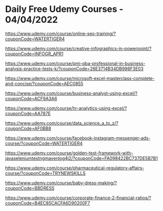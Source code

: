 # Daily Free Udemy Courses - 04/04/2022

https://www.udemy.com/course/online-seo-training/?couponCode=WATERTIGER4
https://www.udemy.com/course/creative-infographics-in-powerpoint/?couponCode=INFOGR_APR1
https://www.udemy.com/course/pmi-pba-professional-in-business-analysis-practice-tests-k/?couponCode=26E3714B34DB998F3E03
https://www.udemy.com/course/microsoft-excel-masterclass-complete-and-concise/?couponCode=AEC0855
https://www.udemy.com/course/business-analyst-using-excel/?couponCode=ACF9A3A6
https://www.udemy.com/course/hr-analytics-using-excel/?couponCode=AA787E
https://www.udemy.com/course/data_science_a_to_z/?couponCode=AF0BB8
https://www.udemy.com/course/facebook-instagram-messenger-ads-course/?couponCode=WATERTIGER4
https://www.udemy.com/course/golden-test-framework-with-javaseleniumtestngmavenlog4j2/?couponCode=FA098422BC737DE5B7B1
https://www.udemy.com/course/pharmaceutical-regulatory-affairs-course/?couponCode=TRYNEWSKILLS
https://www.udemy.com/course/baby-dress-making/?couponCode=BBDRESS
https://www.udemy.com/course/corporate-finance-2-financial-ratios/?couponCode=B4EC85CACFA6D90200F7
